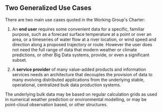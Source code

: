 ## Two Generalized Use Cases

There are two main use cases quoted in the Working Group's Charter:

1. An **end user** requires some convenient data for a specific, familiar purpose, such as a forecast surface temperature at a point or over an area, or a timeseries of water flow at a river location, or wind speed and direction along a proposed trajectory or route. However the user does not need the full range of data that modern weather or climate predictions, or other Big Data systems, provide, or even a significant subset.

2. A **service provider** of many value-added products and information services needs an architecture that decouples the provision of data to many evolving distributed applications from the underlying stable, operational, centralized bulk data production systems.

The underlying bulk data may be based on regular calculation grids as used in numerical weather prediction or environmental modelling, or may be point-cloud observation based, or other structures.
